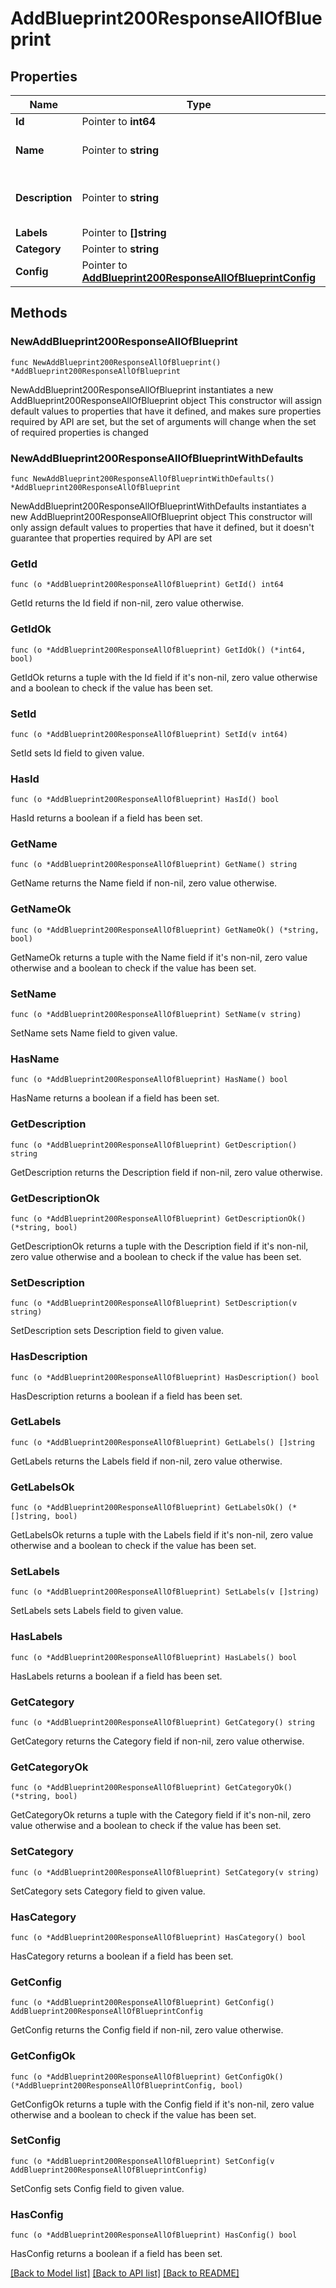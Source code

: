 # AddBlueprint200ResponseAllOfBlueprint

## Properties

Name | Type | Description | Notes
------------ | ------------- | ------------- | -------------
**Id** | Pointer to **int64** | Blueprint ID | [optional] 
**Name** | Pointer to **string** | A name for the blueprint | [optional] 
**Description** | Pointer to **string** | A description for the blueprint | [optional] 
**Labels** | Pointer to **[]string** |  | [optional] 
**Category** | Pointer to **string** | Category | [optional] 
**Config** | Pointer to [**AddBlueprint200ResponseAllOfBlueprintConfig**](AddBlueprint200ResponseAllOfBlueprintConfig.md) |  | [optional] 

## Methods

### NewAddBlueprint200ResponseAllOfBlueprint

`func NewAddBlueprint200ResponseAllOfBlueprint() *AddBlueprint200ResponseAllOfBlueprint`

NewAddBlueprint200ResponseAllOfBlueprint instantiates a new AddBlueprint200ResponseAllOfBlueprint object
This constructor will assign default values to properties that have it defined,
and makes sure properties required by API are set, but the set of arguments
will change when the set of required properties is changed

### NewAddBlueprint200ResponseAllOfBlueprintWithDefaults

`func NewAddBlueprint200ResponseAllOfBlueprintWithDefaults() *AddBlueprint200ResponseAllOfBlueprint`

NewAddBlueprint200ResponseAllOfBlueprintWithDefaults instantiates a new AddBlueprint200ResponseAllOfBlueprint object
This constructor will only assign default values to properties that have it defined,
but it doesn't guarantee that properties required by API are set

### GetId

`func (o *AddBlueprint200ResponseAllOfBlueprint) GetId() int64`

GetId returns the Id field if non-nil, zero value otherwise.

### GetIdOk

`func (o *AddBlueprint200ResponseAllOfBlueprint) GetIdOk() (*int64, bool)`

GetIdOk returns a tuple with the Id field if it's non-nil, zero value otherwise
and a boolean to check if the value has been set.

### SetId

`func (o *AddBlueprint200ResponseAllOfBlueprint) SetId(v int64)`

SetId sets Id field to given value.

### HasId

`func (o *AddBlueprint200ResponseAllOfBlueprint) HasId() bool`

HasId returns a boolean if a field has been set.

### GetName

`func (o *AddBlueprint200ResponseAllOfBlueprint) GetName() string`

GetName returns the Name field if non-nil, zero value otherwise.

### GetNameOk

`func (o *AddBlueprint200ResponseAllOfBlueprint) GetNameOk() (*string, bool)`

GetNameOk returns a tuple with the Name field if it's non-nil, zero value otherwise
and a boolean to check if the value has been set.

### SetName

`func (o *AddBlueprint200ResponseAllOfBlueprint) SetName(v string)`

SetName sets Name field to given value.

### HasName

`func (o *AddBlueprint200ResponseAllOfBlueprint) HasName() bool`

HasName returns a boolean if a field has been set.

### GetDescription

`func (o *AddBlueprint200ResponseAllOfBlueprint) GetDescription() string`

GetDescription returns the Description field if non-nil, zero value otherwise.

### GetDescriptionOk

`func (o *AddBlueprint200ResponseAllOfBlueprint) GetDescriptionOk() (*string, bool)`

GetDescriptionOk returns a tuple with the Description field if it's non-nil, zero value otherwise
and a boolean to check if the value has been set.

### SetDescription

`func (o *AddBlueprint200ResponseAllOfBlueprint) SetDescription(v string)`

SetDescription sets Description field to given value.

### HasDescription

`func (o *AddBlueprint200ResponseAllOfBlueprint) HasDescription() bool`

HasDescription returns a boolean if a field has been set.

### GetLabels

`func (o *AddBlueprint200ResponseAllOfBlueprint) GetLabels() []string`

GetLabels returns the Labels field if non-nil, zero value otherwise.

### GetLabelsOk

`func (o *AddBlueprint200ResponseAllOfBlueprint) GetLabelsOk() (*[]string, bool)`

GetLabelsOk returns a tuple with the Labels field if it's non-nil, zero value otherwise
and a boolean to check if the value has been set.

### SetLabels

`func (o *AddBlueprint200ResponseAllOfBlueprint) SetLabels(v []string)`

SetLabels sets Labels field to given value.

### HasLabels

`func (o *AddBlueprint200ResponseAllOfBlueprint) HasLabels() bool`

HasLabels returns a boolean if a field has been set.

### GetCategory

`func (o *AddBlueprint200ResponseAllOfBlueprint) GetCategory() string`

GetCategory returns the Category field if non-nil, zero value otherwise.

### GetCategoryOk

`func (o *AddBlueprint200ResponseAllOfBlueprint) GetCategoryOk() (*string, bool)`

GetCategoryOk returns a tuple with the Category field if it's non-nil, zero value otherwise
and a boolean to check if the value has been set.

### SetCategory

`func (o *AddBlueprint200ResponseAllOfBlueprint) SetCategory(v string)`

SetCategory sets Category field to given value.

### HasCategory

`func (o *AddBlueprint200ResponseAllOfBlueprint) HasCategory() bool`

HasCategory returns a boolean if a field has been set.

### GetConfig

`func (o *AddBlueprint200ResponseAllOfBlueprint) GetConfig() AddBlueprint200ResponseAllOfBlueprintConfig`

GetConfig returns the Config field if non-nil, zero value otherwise.

### GetConfigOk

`func (o *AddBlueprint200ResponseAllOfBlueprint) GetConfigOk() (*AddBlueprint200ResponseAllOfBlueprintConfig, bool)`

GetConfigOk returns a tuple with the Config field if it's non-nil, zero value otherwise
and a boolean to check if the value has been set.

### SetConfig

`func (o *AddBlueprint200ResponseAllOfBlueprint) SetConfig(v AddBlueprint200ResponseAllOfBlueprintConfig)`

SetConfig sets Config field to given value.

### HasConfig

`func (o *AddBlueprint200ResponseAllOfBlueprint) HasConfig() bool`

HasConfig returns a boolean if a field has been set.


[[Back to Model list]](../README.md#documentation-for-models) [[Back to API list]](../README.md#documentation-for-api-endpoints) [[Back to README]](../README.md)


